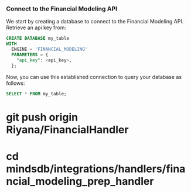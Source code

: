 ### Connect to the Financial Modeling API
We start by creating a database to connect to the Financial Modeling API. 
Retrieve an api key from: 

~~~~sql
CREATE DATABASE my_table
WITH
  ENGINE = 'FINANCIAL_MODELING'
  PARAMETERS = {
    "api_key": <api_key>,
  };
~~~~

Now, you can use this established connection to query your database as follows:
~~~~sql
SELECT * FROM my_table;
~~~~

# git push origin Riyana/FinancialHandler
# cd mindsdb/integrations/handlers/financial_modeling_prep_handler

